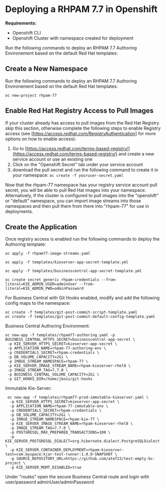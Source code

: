 
# Deploying a RHPAM 7.7 in Openshift

**Requirements:**
- Openshift CLI
- Openshift Cluster with namespace created for deployment

Run the following commands to deploy an RHPAM 7.7 Authoring Environement based on the default Red Hat templates:

## Create a New Namespace

Run the following commands to deploy an RHPAM 7.7 Authoring Environement based on the default Red Hat templates:

    oc new-project rhpam-77
## Enable Red Hat Registry Access to Pull Images
If your cluster already has access to pull images from the Red Hat Registry skip this section, otherwise complete the following steps to enable Registry access (see [https://access.redhat.com/RegistryAuthentication] for more options on how to enable access):

1. Go to [https://access.redhat.com/terms-based-registry/](https://access.redhat.com/terms-based-registry/) and create a new service account or use an existing one
2. Click on the "Openshift Secret" tab under your service account
3. download the pull secret and run the following command to create it in your namespace: `oc create -f youruser-secret.yaml`

Now that the rhpam-77 namespace has your registry service account pull secret, you will be able to pull Red Hat images into your namespace. Alternatively, if the cluster is configured to pull images into the "openshift" or "default" namespace, you can import image streams into those namespaces and then pull them from there into "rhpam-77" for use in deployments.

## Create the Application
Once registry access is enabled run the following commands to deploy the Authoring template:

    oc apply -f rhpam77-image-streams.yaml
    
    oc apply -f templates/kieserver-app-secret-template.yml
    
    oc apply -f templates/businesscentral-app-secret-template.yml
    
    oc create secret generic rhpam-credentials --from-literal=KIE_ADMIN_USER=adminUser --from-literal=KIE_ADMIN_PWD=adminPassword
    
For Business Central with Git Hooks enabled, modify and add the following config maps to the namespace:

	oc create -f templates/git-post-commit-script-template.yaml
	oc create -f templates/git-post-commit-default-config-template.yaml


Business Central Authoring Environment:

    oc new-app -f templates/rhpam77-authoring.yaml -p BUSINESS_CENTRAL_HTTPS_SECRET=businesscentral-app-secret \
	 -p KIE_SERVER_HTTPS_SECRET=kieserver-app-secret \
	 -p APPLICATION_NAME=rhpam-77-authoring-env \
	 -p CREDENTIALS_SECRET=rhpam-credentials \
	 -p DB_VOLUME_CAPACITY=2Gi \
	 -p IMAGE_STREAM_NAMESPACE=rhpam-77 \
	 -p KIE_SERVER_IMAGE_STREAM_NAME=rhpam-kieserver-rhel8 \
	 -p IMAGE_STREAM_TAG=7.7.0 \
	 -p BUSINESS_CENTRAL_VOLUME_CAPACITY=2Gi \
	 -p GIT_HOOKS_DIR=/home/jboss/git-hooks

Immutable Kie-Server:

	 oc new-app -f templates/rhpam77-prod-immutable-kieserver.yaml \
	  -p KIE_SERVER_HTTPS_SECRET=kieserver-app-secret \
	  -p APPLICATION_NAME=rhpam-77-immutable-env \
	  -p CREDENTIALS_SECRET=rhpam-credentials \
	  -p DB_VOLUME_CAPACITY=2Gi \
	  -p IMAGE_STREAM_NAMESPACE=rhpam-kie-77 \
	  -p KIE_SERVER_IMAGE_STREAM_NAME=rhpam-kieserver-rhel8 \
	  -p IMAGE_STREAM_TAG=7.7.0 \
	  -p POSTGRESQL_MAX_PREPARED_TRANSACTIONS=100 \
	  -p KIE_SERVER_POSTGRESQL_DIALECT=org.hibernate.dialect.PostgreSQLDialect \
	  -p KIE_SERVER_CONTAINER_DEPLOYMENT=rhpam-kieserver-test=com.myspace:kjar-test-runner:1.0.0-SNAPSHOT \
	  -p SOURCE_REPOSITORY_URL=https://github.com/atef23/test-empty-bc-project \
	  -p KIE_SERVER_MGMT_DISABLED=true

Under "routes" open the secure Business Central route and login with user/password adminUser/adminPassword

